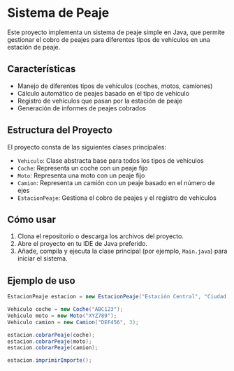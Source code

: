 # Sistema de Peaje

Este proyecto implementa un sistema de peaje simple en Java, que permite gestionar el cobro de peajes para diferentes tipos de vehículos en una estación de peaje.

## Características

- Manejo de diferentes tipos de vehículos (coches, motos, camiones)
- Cálculo automático de peajes basado en el tipo de vehículo
- Registro de vehículos que pasan por la estación de peaje
- Generación de informes de peajes cobrados

## Estructura del Proyecto

El proyecto consta de las siguientes clases principales:

- `Vehiculo`: Clase abstracta base para todos los tipos de vehículos
- `Coche`: Representa un coche con un peaje fijo
- `Moto`: Representa una moto con un peaje fijo
- `Camion`: Representa un camión con un peaje basado en el número de ejes
- `EstacionPeaje`: Gestiona el cobro de peajes y el registro de vehículos

## Cómo usar

1. Clona el repositorio o descarga los archivos del proyecto.
2. Abre el proyecto en tu IDE de Java preferido.
3. Añade, compila y ejecuta la clase principal (por ejemplo, `Main.java`) para iniciar el sistema.

## Ejemplo de uso

```java
EstacionPeaje estacion = new EstacionPeaje("Estación Central", "Ciudad Capital");

Vehiculo coche = new Coche("ABC123");
Vehiculo moto = new Moto("XYZ789");
Vehiculo camion = new Camion("DEF456", 3);

estacion.cobrarPeaje(coche);
estacion.cobrarPeaje(moto);
estacion.cobrarPeaje(camion);

estacion.imprimirImporte();
